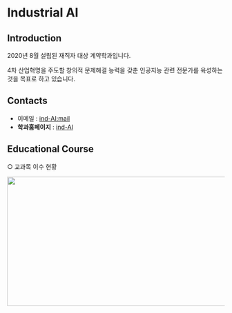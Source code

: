 # **Industrial AI** 

## Introduction

2020년 8월 설립된 재직자 대상 계약학과입니다.

4차 산업혁명을 주도할 창의적 문제해결 능력을 갖춘 인공지능 관련 전문가를 육성하는 것을 목표로 하고 있습니다.

## Contacts

- 이메일 : [ind-AI:mail](mailto:indai.cbnu.ac.kr)
- **학과홈페이지** : [ind-AI](https://github.com/industrial-AI)

## Educational Course
○ 교과목 이수 현황
<p align="center">

<img src="https://user-images.githubusercontent.com/77335485/201522146-8b4adba4-325f-4900-88c4-a7d4284c481c.png"  width="640" height="300">

</p>
</br>

